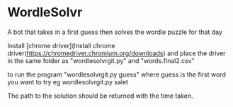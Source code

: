# WordleSolvr
A bot that takes in a first guess then solves the wordle puzzle for that day

Install [chrome driver](Install chrome driver(https://chromedriver.chromium.org/downloads) and place the driver in the same folder as "wordlesolvrgit.py" and "words.final2.csv"

to run the program "wordlesolvrgit.py guess"
where guess is the first word you want to try eg
wordlesolvrgit.py salet

The path to the solution should be returned with the time taken.
